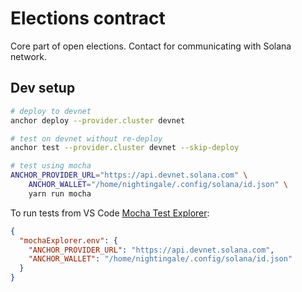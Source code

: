 # Elections contract

Core part of open elections. Contact for communicating with Solana network.

## Dev setup

```bash
# deploy to devnet
anchor deploy --provider.cluster devnet

# test on devnet without re-deploy
anchor test --provider.cluster devnet --skip-deploy

# test using mocha
ANCHOR_PROVIDER_URL="https://api.devnet.solana.com" \
    ANCHOR_WALLET="/home/nightingale/.config/solana/id.json" \
    yarn run mocha
```

To run tests from VS Code [Mocha Test Explorer](https://marketplace.visualstudio.com/items?itemName=hbenl.vscode-mocha-test-adapter):
```json
{
  "mochaExplorer.env": {
    "ANCHOR_PROVIDER_URL": "https://api.devnet.solana.com",
    "ANCHOR_WALLET": "/home/nightingale/.config/solana/id.json"
  }
}
```
